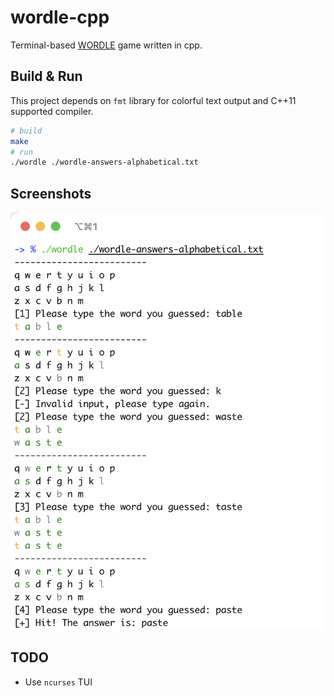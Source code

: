 # wordle-cpp
Terminal-based [WORDLE](https://www.powerlanguage.co.uk/wordle/) game written in cpp.

## Build & Run

This project depends on `fmt` library for colorful text output and C++11 supported compiler.

```bash
# build 
make
# run
./wordle ./wordle-answers-alphabetical.txt
```

## Screenshots

![](./assets/wordle.png)

## TODO

- Use `ncurses` TUI